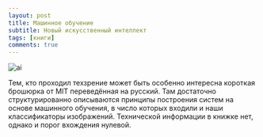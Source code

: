 ```yaml
---
layout: post
title: Машинное обучение
subtitle: Новый искусственный интеллект
tags: [книги]
comments: true
---
```

![ai](/bookai.jpg)

Тем, кто проходил техзрение может быть особенно интересна короткая брошюрка от MIT переведённая на русский. Там достаточно структурированно описываются принципы построения систем на основе машинного обучения, в число которых входили и наши классификаторы изображений. Технической информации в книжке нет, однако и порог вхождения нулевой.

